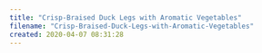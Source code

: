 ```yaml
---
title: "Crisp-Braised Duck Legs with Aromatic Vegetables"
filename: "Crisp-Braised-Duck-Legs-with-Aromatic-Vegetables"
created: 2020-04-07 08:31:28
---
```


